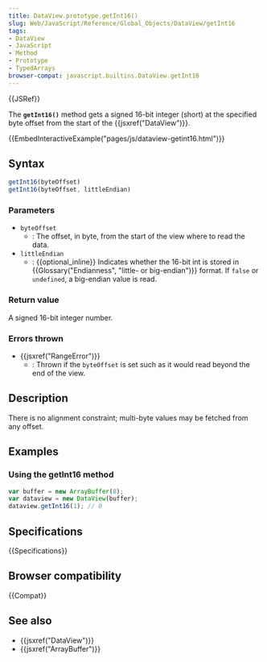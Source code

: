 ```yaml
---
title: DataView.prototype.getInt16()
slug: Web/JavaScript/Reference/Global_Objects/DataView/getInt16
tags:
- DataView
- JavaScript
- Method
- Prototype
- TypedArrays
browser-compat: javascript.builtins.DataView.getInt16
---
```

{{JSRef}}

The **`getInt16()`** method gets a signed 16-bit integer (short) at the
specified byte offset from the start of the {{jsxref("DataView")}}.

{{EmbedInteractiveExample("pages/js/dataview-getint16.html")}}

## Syntax

```js
getInt16(byteOffset)
getInt16(byteOffset, littleEndian)
```

### Parameters

- `byteOffset`
  - : The offset, in byte, from the start of the view where to read the data.
- `littleEndian`
  - : {{optional_inline}} Indicates whether the 16-bit int is stored in
    {{Glossary("Endianness", "little- or big-endian")}} format.
    If `false` or `undefined`, a big-endian value is read.

### Return value

A signed 16-bit integer number.

### Errors thrown

- {{jsxref("RangeError")}}
  - : Thrown if the `byteOffset` is set such as it would read beyond the end of
    the view.

## Description

There is no alignment constraint; multi-byte values may be fetched from any
offset.

## Examples

### Using the getInt16 method

```js
var buffer = new ArrayBuffer(8);
var dataview = new DataView(buffer);
dataview.getInt16(1); // 0
```

## Specifications

{{Specifications}}

## Browser compatibility

{{Compat}}

## See also

- {{jsxref("DataView")}}
- {{jsxref("ArrayBuffer")}}
